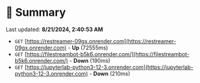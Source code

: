 # 📖 Summary
Last updated: **8/21/2024, 2:40:53 AM**

- `GET` [https://restreamer-09gx.onrender.com](https://restreamer-09gx.onrender.com) - **Up** (72555ms)
- `GET` [https://filestreambot-b5k6.onrender.com/](https://filestreambot-b5k6.onrender.com/) - **Down** (190ms)
- `GET` [https://jupyterlab-python3-12-3.onrender.com](https://jupyterlab-python3-12-3.onrender.com) - **Down** (210ms)
